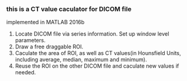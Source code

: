 ### this is a CT value caculator for DICOM file

implemented in MATLAB 2016b

1. Locate DICOM file via series information. Set up window level parameters.
2. Draw a free draggable ROI.
3. Caculate the area of ROI, as well as CT values(in Hounsfield Units, including average, median, maximum and minimum).
4. Reuse the ROI on the other DICOM file and caculate new values if needed.
